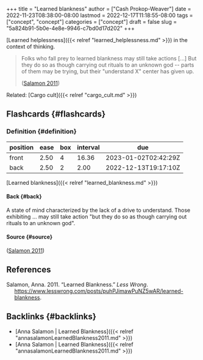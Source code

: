 +++
title = "Learned blankness"
author = ["Cash Prokop-Weaver"]
date = 2022-11-23T08:38:00-08:00
lastmod = 2022-12-17T11:18:55-08:00
tags = ["concept", "concept"]
categories = ["concept"]
draft = false
slug = "5a824b91-5b0e-4e8e-9946-c7bd0d17d202"
+++

[Learned helplessness]({{< relref "learned_helplessness.md" >}}) in the context of thinking.

> Folks who fall prey to learned blankness may still take actions [...] But they do so as though carrying out rituals to an unknown god -- parts of them may be trying, but their "understand X" center has given up.
>
> (<a href="#citeproc_bib_item_1">Salamon 2011</a>)

Related: [Cargo cult]({{< relref "cargo_cult.md" >}})


## Flashcards {#flashcards}


### Definition {#definition}

| position | ease | box | interval | due                  |
|----------|------|-----|----------|----------------------|
| front    | 2.50 | 4   | 16.36    | 2023-01-02T02:42:29Z |
| back     | 2.50 | 2   | 2.00     | 2022-12-13T19:17:10Z |

[Learned blankness]({{< relref "learned_blankness.md" >}})


#### Back {#back}

A state of mind characterized by the lack of a drive to understand. Those exhibiting ... may still take action "but they do so as though carrying out rituals to an unknown god".


#### Source {#source}

(<a href="#citeproc_bib_item_1">Salamon 2011</a>)

## References

<style>.csl-entry{text-indent: -1.5em; margin-left: 1.5em;}</style><div class="csl-bib-body">
  <div class="csl-entry"><a id="citeproc_bib_item_1"></a>Salamon, Anna. 2011. “Learned Blankness.” <i>Less Wrong</i>. <a href="https://www.lesswrong.com/posts/puhPJimawPuNZ5wAR/learned-blankness">https://www.lesswrong.com/posts/puhPJimawPuNZ5wAR/learned-blankness</a>.</div>
</div>


## Backlinks {#backlinks}

-   [Anna Salamon | Learned Blankness]({{< relref "annasalamonLearnedBlankness2011.md" >}})
-   [Anna Salamon | Learned Blankness]({{< relref "annasalamonLearnedBlankness2011.md" >}})
